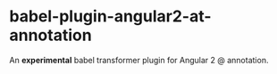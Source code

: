 # babel-plugin-angular2-at-annotation

An **experimental** babel transformer plugin for Angular 2 @ annotation.
